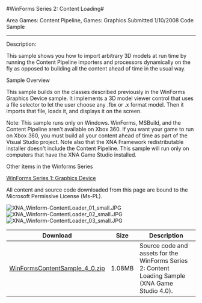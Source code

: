 #WinForms Series 2: Content Loading#

Area
Games: Content Pipeline, Games: Graphics
Submitted
1/10/2008
Code Sample

---

Description: 

This sample shows you how to import arbitrary 3D models at run time by running the Content Pipeline importers and processors dynamically on the fly as opposed to building all the content ahead of time in the usual way.

Sample Overview

This sample builds on the classes described previously in the WinForms Graphics Device sample. It implements a 3D model viewer control that uses a file selector to let the user choose any .fbx or .x format model. Then it imports that file, loads it, and displays it on the screen.

Note: This sample runs only on Windows. WinForms, MSBuild, and the Content Pipeline aren't available on Xbox 360. If you want your game to run on Xbox 360, you must build all your content ahead of time as part of the Visual Studio project. Note also that the XNA Framework redistributable installer doesn't include the Content Pipeline. This sample will run only on computers that have the XNA Game Studio installed.

Other items in the Winforms Series

[WinForms Series 1: Graphics Device](https://github.com/kniEngine/XNAGameStudio/tree/master/src/WinForms-Series-1-Graphics-Device/)


All content and source code downloaded from this page are bound to the Microsoft Permissive License (Ms-PL).

![XNA_Winform-ContentLoader_01_small.JPG](https://github.com/kniEngine/XNAGameStudio/blob/master/Images/XNA_Winform-ContentLoader_01_small.JPG)![XNA_Winform-ContentLoader_02_small.JPG](https://github.com/kniEngine/XNAGameStudio/blob/master/Images/XNA_Winform-ContentLoader_02_small.JPG)![XNA_Winform-ContentLoader_03_small.JPG](https://github.com/kniEngine/XNAGameStudio/blob/master/Images/XNA_Winform-ContentLoader_03_small.JPG)
  	  	 
Download | Size | Description
---|---|---|
[WinFormsContentSample_4_0.zip](https://github.com/kniEngine/XNAGameStudio/blob/master/Samples/WinFormsContentSample_4_0.zip?raw=true) | 1.08MB | Source code and assets for the WinForms Series 2: Content Loading Sample (XNA Game Studio 4.0). 